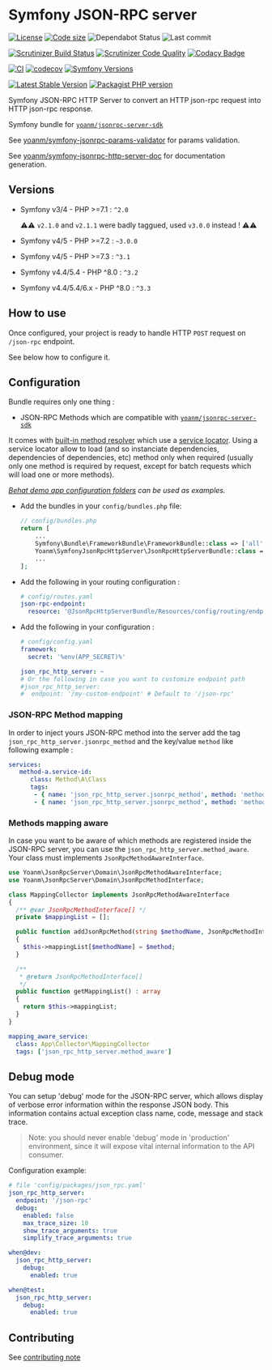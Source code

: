 # Symfony JSON-RPC server

[![License](https://img.shields.io/github/license/yoanm/symfony-jsonrpc-http-server.svg)](https://github.com/yoanm/symfony-jsonrpc-http-server)
[![Code size](https://img.shields.io/github/languages/code-size/yoanm/symfony-jsonrpc-http-server.svg)](https://github.com/yoanm/symfony-jsonrpc-http-server)
![Dependabot Status](https://flat.badgen.net/github/dependabot/yoanm/symfony-jsonrpc-http-server)
![Last commit](https://badgen.net/github/last-commit/yoanm/symfony-jsonrpc-http-server)

[![Scrutinizer Build Status](https://img.shields.io/scrutinizer/build/g/yoanm/symfony-jsonrpc-http-server.svg?label=Scrutinizer\&logo=scrutinizer)](https://scrutinizer-ci.com/g/yoanm/symfony-jsonrpc-http-server/build-status/master)
[![Scrutinizer Code Quality](https://img.shields.io/scrutinizer/g/yoanm/symfony-jsonrpc-http-server/master.svg?logo=scrutinizer)](https://scrutinizer-ci.com/g/yoanm/symfony-jsonrpc-http-server/?branch=master)
[![Codacy Badge](https://app.codacy.com/project/badge/Grade/8f39424add044b43a70bdb238e2f48db)](https://www.codacy.com/gh/yoanm/symfony-jsonrpc-http-server/dashboard?utm_source=github.com\&utm_medium=referral\&utm_content=yoanm/symfony-jsonrpc-http-server\&utm_campaign=Badge_Grade)

[![CI](https://github.com/yoanm/symfony-jsonrpc-http-server/actions/workflows/CI.yml/badge.svg?branch=master)](https://github.com/yoanm/symfony-jsonrpc-http-server/actions/workflows/CI.yml)
[![codecov](https://codecov.io/gh/yoanm/symfony-jsonrpc-http-server/branch/master/graph/badge.svg?token=NHdwEBUFK5)](https://codecov.io/gh/yoanm/symfony-jsonrpc-http-server)
[![Symfony Versions](https://img.shields.io/badge/Symfony-v4.4%20%2F%20v5.4%2F%20v6.x-8892BF.svg?logo=github)](https://symfony.com/)

[![Latest Stable Version](https://img.shields.io/packagist/v/yoanm/symfony-jsonrpc-http-server.svg)](https://packagist.org/packages/yoanm/symfony-jsonrpc-http-server)
[![Packagist PHP version](https://img.shields.io/packagist/php-v/yoanm/symfony-jsonrpc-http-server.svg)](https://packagist.org/packages/yoanm/symfony-jsonrpc-http-server)

Symfony JSON-RPC HTTP Server to convert an HTTP json-rpc request into HTTP json-rpc response.

Symfony bundle for [`yoanm/jsonrpc-server-sdk`](https://github.com/yoanm/php-jsonrpc-server-sdk)

See [yoanm/symfony-jsonrpc-params-validator](https://github.com/yoanm/symfony-jsonrpc-params-validator) for params validation.

See [yoanm/symfony-jsonrpc-http-server-doc](https://github.com/yoanm/symfony-jsonrpc-http-server-doc) for documentation generation.

## Versions

* Symfony v3/4 - PHP >=7.1 : `^2.0`

  ⚠️⚠️ `v2.1.0` and `v2.1.1` were badly taggued, used `v3.0.0` instead ! ⚠️⚠️

* Symfony v4/5 - PHP >=7.2 : `~3.0.0`

* Symfony v4/5 - PHP >=7.3 : `^3.1`

* Symfony v4.4/5.4 - PHP ^8.0 : `^3.2`

* Symfony v4.4/5.4/6.x - PHP ^8.0 : `^3.3`

## How to use

Once configured, your project is ready to handle HTTP `POST` request on `/json-rpc` endpoint.

See below how to configure it.

## Configuration

Bundle requires only one thing :

* JSON-RPC Methods which are compatible with [`yoanm/jsonrpc-server-sdk`](https://raw.githubusercontent.com/yoanm/php-jsonrpc-server-sdk)

It comes with [built-in method resolver](./src/Resolver/MethodResolver.php) which use a [service locator](https://symfony.com/doc/3.4/service_container/service_subscribers_locators.html#defining-a-service-locator). Using a service locator allow to load (and so instanciate dependencies, dependencies of dependencies, etc) method only when required (usually only one method is required by request, except for batch requests which will load one or more methods).

*[Behat demo app configuration folders](./features/demo_app/) can be used as examples.*

* Add the bundles in your `config/bundles.php` file:
  ```php
  // config/bundles.php
  return [
      ...
      Symfony\Bundle\FrameworkBundle\FrameworkBundle::class => ['all' => true],
      Yoanm\SymfonyJsonRpcHttpServer\JsonRpcHttpServerBundle::class => ['all' => true],
      ...
  ];
  ```

* Add the following in your routing configuration :
  ```yaml
  # config/routes.yaml
  json-rpc-endpoint:
    resource: '@JsonRpcHttpServerBundle/Resources/config/routing/endpoint.xml'
  ```

* Add the following in your configuration :
  ```yaml
  # config/config.yaml
  framework:
    secret: '%env(APP_SECRET)%'

  json_rpc_http_server: ~
  # Or the following in case you want to customize endpoint path
  #json_rpc_http_server:
  #  endpoint: '/my-custom-endpoint' # Default to '/json-rpc'
  ```

### JSON-RPC Method mapping

In order to inject yours JSON-RPC method into the server add the tag `json_rpc_http_server.jsonrpc_method` and the key/value `method` like following example :

```yaml
services:
   method-a.service-id:
      class: Method\A\Class
      tags:
       - { name: 'json_rpc_http_server.jsonrpc_method', method: 'method-a' }
       - { name: 'json_rpc_http_server.jsonrpc_method', method: 'method-a-alias' }
```

### Methods mapping aware

In case you want to be aware of which methods are registered inside the JSON-RPC server, you can use the `json_rpc_http_server.method_aware`. Your class must implements `JsonRpcMethodAwareInterface`.

```php
use Yoanm\JsonRpcServer\Domain\JsonRpcMethodAwareInterface;
use Yoanm\JsonRpcServer\Domain\JsonRpcMethodInterface;

class MappingCollector implements JsonRpcMethodAwareInterface
{
  /** @var JsonRpcMethodInterface[] */
  private $mappingList = [];

  public function addJsonRpcMethod(string $methodName, JsonRpcMethodInterface $method): void
  {
    $this->mappingList[$methodName] = $method;
  }

  /**
   * @return JsonRpcMethodInterface[]
   */
  public function getMappingList() : array
  {
    return $this->mappingList;
  }
}
```

```yaml
mapping_aware_service:
  class: App\Collector\MappingCollector
  tags: ['json_rpc_http_server.method_aware']
```

## Debug mode

You can setup 'debug' mode for the JSON-RPC server, which allows display of verbose error information within the response JSON body.
This information contains actual exception class name, code, message and stack trace.

> Note: you should never enable 'debug' mode in 'production' environment, since it will expose vital internal information to the API consumer.

Configuration example:

```yaml
# file 'config/packages/json_rpc.yaml'
json_rpc_http_server:
  endpoint: '/json-rpc'
  debug:
    enabled: false
    max_trace_size: 10
    show_trace_arguments: true
    simplify_trace_arguments: true

when@dev:
  json_rpc_http_server:
    debug:
      enabled: true

when@test:
  json_rpc_http_server:
    debug:
      enabled: true
```

## Contributing

See [contributing note](./CONTRIBUTING.md)
